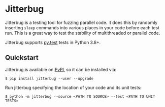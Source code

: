 # Jitterbug

Jitterbug is a testing tool for fuzzing parallel code.
It does this by randomly inserting ``sleep`` commands into various places in your code before each test run.
This is a great way to test the stability of multithreaded or parallel code.

Jitterbug supports [py.test](https://docs.pytest.org/en/latest/) tests in Python 3.8+.

## Quickstart

Jitterbug is available on [PyPI](https://pypi.org/project/jitterbug/), so it can be installed via:

    $ pip install jitterbug --user --upgrade

Run jitterbug specifying the location of your code and its unit tests:

    $ python -m jitterbug --source <PATH TO SOURCE> --test <PATH TO UNIT TESTS>
